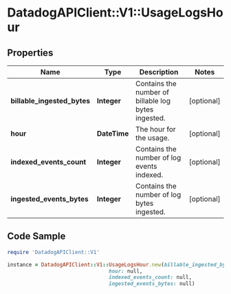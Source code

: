 # DatadogAPIClient::V1::UsageLogsHour

## Properties

Name | Type | Description | Notes
------------ | ------------- | ------------- | -------------
**billable_ingested_bytes** | **Integer** | Contains the number of billable log bytes ingested. | [optional] 
**hour** | **DateTime** | The hour for the usage. | [optional] 
**indexed_events_count** | **Integer** | Contains the number of log events indexed. | [optional] 
**ingested_events_bytes** | **Integer** | Contains the number of log bytes ingested. | [optional] 

## Code Sample

```ruby
require 'DatadogAPIClient::V1'

instance = DatadogAPIClient::V1::UsageLogsHour.new(billable_ingested_bytes: null,
                                 hour: null,
                                 indexed_events_count: null,
                                 ingested_events_bytes: null)
```


